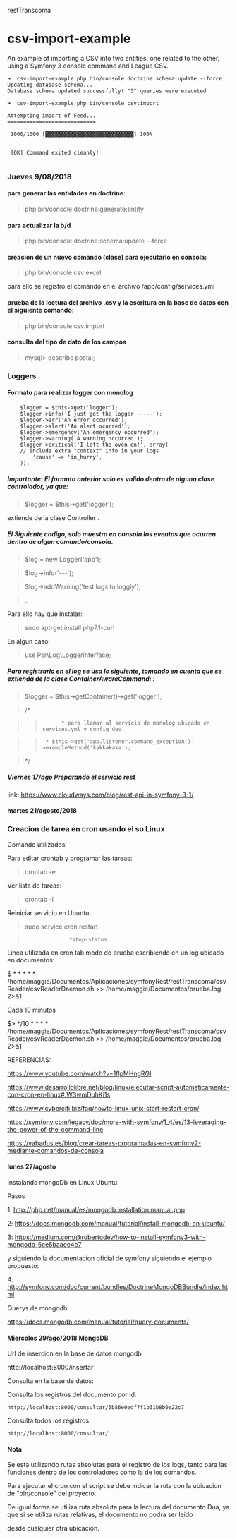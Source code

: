 restTranscoma


csv-import-example
==================

An example of importing a CSV into two entities, one related to the other, using
a Symfony 3 console command and League CSV.

``` language-bash
➜  csv-import-example php bin/console doctrine:schema:update --force
Updating database schema...
Database schema updated successfully! "3" queries were executed

➜  csv-import-example php bin/console csv:import                      

Attempting import of Feed...
============================

 1000/1000 [▓▓▓▓▓▓▓▓▓▓▓▓▓▓▓▓▓▓▓▓▓▓▓▓▓▓▓▓] 100%

                                                                                                                        
 [OK] Command exited cleanly!                                                                                           
                                                                                                                        
```

### Jueves 9/08/2018

#### para generar las entidades en doctrine:

>php bin/console doctrine:generate:entity

#### para actualizar la b/d

>php bin/console doctrine:schema:update --force

#### creacion de un nuevo comando (clase) para ejecutarlo en consola:

>php bin/console csv:excel

para ello se registro el comando en el archivo /app/config/services.yml

#### prueba de la lectura del archivo .csv y la escritura en la base de datos con el siguiente comando:

>php bin/console csv:import

#### consulta del tipo de dato de los campos

> mysql> describe postal;

### Loggers

#### Formato para realizar logger con monolog

        $logger = $this->get('logger');
        $logger->info('I just got the logger -----');
        $logger->err('An error occurred');
        $logger->alert('An alert ocurred');
        $logger->emergency('An emergency occurred');
        $logger->warning('A warning occurred');
        $logger->critical('I left the oven on!', array(
        // include extra "context" info in your logs
            'cause' => 'in_hurry',
        ));
        
 
 
##### Importante: El formato anterior solo es valido dentro de alguna clase controlador, ya que:
 
 > $logger = $this->get('logger');
 
 extiende de la clase Controller .
 
##### El Siguiente codigo, solo muestra en consola los eventos que ocurren dentro de algun comando/consola.

> $log = new Logger('app');

> $log->info('---');

> $log->addWarning('test logs to loggly');

> ..

Para ello hay que instalar:

> sudo apt-get install php7.1-curl 

En algun caso:

> use Psr\Log\LoggerInterface;

##### Para registrarlo en el log se usa lo siguiente, tomando en cuenta que se extienda de la clase ContainerAwareCommand:                                                   :

> $logger = $this->getContainer()->get('logger');

> /*

>>  		 * para llamar al servicio de monolog ubicado en services.yml y config_dev

> >		 * $this->get('app.listener.command_exception')->exampleMethod('kakkakaka');

>  		 
>  */

##### Viernes 17/ago Preparando el servicio rest

link: https://www.cloudways.com/blog/rest-api-in-symfony-3-1/


 #### martes 21/agosto/2018
 
 ### Creacion de tarea en cron usando el so Linux
 
Comando utilizados:

Para editar crontab y programar las tareas:

>crontab -e  

Ver lista de tareas:

>crontab -l

Reiniciar servicio en Ubuntu:

> sudo service cron restart

>                   *stop-status

Linea utilizada en cron tab modo de prueba escribiendo en un log ubicado en documentos:

$ * * * * * /home/maggie/Documentos/Aplicaciones/symfonyRest/restTranscoma/csvReader/csvReaderDaemon.sh >> /home/maggie/Documentos/prueba.log 2>&1

Cada 10 minutos

$> */10 * * * * /home/maggie/Documentos/Aplicaciones/symfonyRest/restTranscoma/csvReader/csvReaderDaemon.sh >> /home/maggie/Documentos/prueba.log 2>&1

REFERENCIAS:
 
https://www.youtube.com/watch?v=1flpMHngRGI

https://www.desarrollolibre.net/blog/linux/ejecutar-script-automaticamente-con-cron-en-linux#.W3wmDuhKi1s

https://www.cyberciti.biz/faq/howto-linux-unix-start-restart-cron/

https://symfony.com/legacy/doc/more-with-symfony/1_4/es/13-leveraging-the-power-of-the-command-line

https://vabadus.es/blog/crear-tareas-programadas-en-symfony2-mediante-comandos-de-consola

#### lunes 27/agosto

Instalando mongoDb en Linux Ubuntu:

Pasos

1: http://php.net/manual/es/mongodb.installation.manual.php

2: https://docs.mongodb.com/manual/tutorial/install-mongodb-on-ubuntu/

3: https://medium.com/@robertodev/how-to-install-symfony3-with-mongodb-5ce5baaee4e7
 
y siguiendo la documentacion oficial de symfony siguiendo el ejemplo propuesto:

4: http://symfony.com/doc/current/bundles/DoctrineMongoDBBundle/index.html
 
Querys de mongodb

https://docs.mongodb.com/manual/tutorial/query-documents/

#### Miercoles 29/ago/2018  MongoDB

Url de insercion en la base de datos mongodb

http://localhost:8000/insertar

Consulta en la base de datos:

Consulta los registros del documento por id:

    http://localhost:8000/consultar/5b86e0edf7f1b31b8b0e22c7
  
Consulta todos los registros

    http://localhost:8000/consultar/


#### Nota

Se esta utilizando rutas absolutas para el registro de los logs, tanto para las funciones dentro de los controladores como la de los comandos.

Para ejecutar el cron con el script se debe indicar la ruta con la ubicacion de "bin/console" del proyecto.

De igual forma se utiliza ruta absoluta para la lectura del documento Dua, ya que si se utiliza rutas relativas, el documento no podra ser leido

desde cualquier otra ubicacion.
